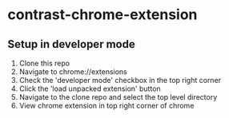 # contrast-chrome-extension

## Setup in developer mode
1. Clone this repo
2. Navigate to chrome://extensions
3. Check the 'developer mode' checkbox in the top right corner
4. Click the 'load unpacked extension' button
5. Navigate to the clone repo and select the top level directory
6. View chrome extension in top right corner of chrome

